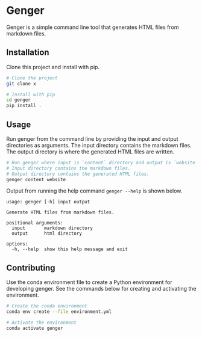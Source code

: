 # Genger

Genger is a simple command line tool that generates HTML files from markdown files.

## Installation

Clone this project and install with pip.

```bash
# Clone the project
git clone x

# Install with pip
cd genger
pip install .
```

## Usage

Run genger from the command line by providing the input and output directories as arguments. The input directory contains the markdown files. The output directory is where the generated HTML files are written.

```bash
# Run genger where input is `content` directory and output is `website` directory.
# Input directory contains the markdown files.
# Output directory contains the generated HTML files.
genger content website
```

Output from running the help command `genger --help` is shown below.

```
usage: genger [-h] input output

Generate HTML files from markdown files.

positional arguments:
  input       markdown directory
  output      html directory

options:
  -h, --help  show this help message and exit
```

## Contributing

Use the conda environment file to create a Python environment for developing genger. See the commands below for creating and activating the environment.

```bash
# Create the conda environment
conda env create --file environment.yml

# Activate the environment
conda activate genger
```
